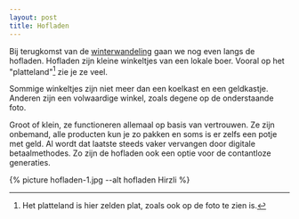 ```yaml
---
layout: post
title: Hofladen
---
```


Bij terugkomst van de [winterwandeling](https://roaldin.ch/winterwandeling/) gaan we nog even langs de hofladen. Hofladen zijn kleine winkeltjes van een lokale boer. Vooral op het "platteland"[^1] zie je ze veel.

Sommige winkeltjes zijn niet meer dan een koelkast en een geldkastje. Anderen zijn een volwaardige winkel, zoals degene op de onderstaande foto.

Groot of klein, ze functioneren allemaal op basis van vertrouwen. Ze zijn onbemand, alle producten kun je zo pakken en soms is er zelfs een potje met geld. Al wordt dat laatste steeds vaker vervangen door digitale betaalmethodes. Zo zijn de hofladen ook een optie voor de contantloze generaties.

{% picture hofladen-1.jpg --alt hofladen Hirzli %}

[^1]: Het platteland is hier zelden plat, zoals ook op de foto te zien is.
